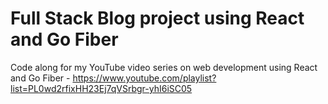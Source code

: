 # Full Stack Blog project using React and Go Fiber

Code along for my YouTube video series on web development using React and Go Fiber - https://www.youtube.com/playlist?list=PL0wd2rfixHH23Ej7qVSrbgr-yhI6iSC05
